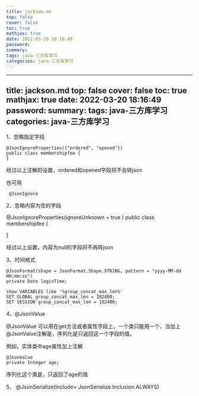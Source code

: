 ```yaml
---
title: jackson.md
top: false
cover: false
toc: true
mathjax: true
date: 2022-03-20 18:16:49
password:
summary:
tags: java-三方库学习
categories: java-三方库学习
---
```

---
title: jackson.md
top: false
cover: false
toc: true
mathjax: true
date: 2022-03-20 18:16:49
password:
summary:
tags: java-三方库学习
categories: java-三方库学习
---
1、忽略指定字段

~~~
@JsonIgnoreProperties({"ordered", "opened"})
public class membershipfee {
}
~~~

经过以上注解的设置，ordered和opened字段将不会转json

也可用
~~~
 @JsonIgnore
~~~

2、忽略内容为空的字段

@JsonIgnoreProperties(ignoreUnknown = true )
public class membershipfee {

}

经过以上设置，内容为null的字段将不再转json

3、时间格式

    @JsonFormat(shape = JsonFormat.Shape.STRING, pattern = "yyyy-MM-dd HH:mm:ss")
    private Date loginTime;


~~~
show VARIABLES like '%group_concat_max_len%'
SET GLOBAL group_concat_max_len = 102400;
SET SESSION group_concat_max_len = 102400;
~~~




4、@JsonValue 



@JsonValue 可以用在get方法或者属性字段上，一个类只能用一个，当加上@JsonValue注解是，序列化是只返回这一个字段的值。

例如，实体类中age属性加上注解

    @JsonValue
    private Integer age;

序列化这个类是，只返回了age的值




5、
@JsonSerialize(include= JsonSerialize.Inclusion.ALWAYS)
